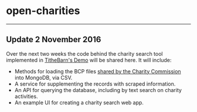# open-charities

----
## Update 2 November 2016
Over the next two weeks the code behind the charity search tool implemented in [TitheBarn's Demo](https://tithebarngiving.org/#/demo/) will be shared here.  It will include:

* Methods for loading the BCP files [shared by the Charity Commission](http://data.charitycommission.gov.uk/) into MongoDB, via CSV.
* A service for supplementing the records with scraped information.
* An API for querying the database, including by text search on charity activities.
* An example UI for creating a charity search web app.